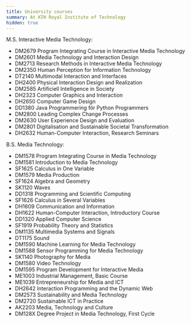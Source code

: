 ```yaml
---
title: University courses
summary: At KTH Royal Institute of Technology
hidden: true
---
```


M.S. Interactive Media Technology:

- DM2679 Program Integrating Course in Interactive Media Technology
- DM2601 Media Technology and Interaction Design
- DM2713 Research Methods in Interactive Media Technology
- DM2350 Human Perception for Information Technology
- DT2140 Multimodal Interaction and Interfaces
- DH2400 Physical Interaction Design and Realization
- DM2585 Artificiell Intelligence in Society
- DH2323 Computer Graphics and Interaction
- DH2650 Computer Game Design
- DD1380 Java Programmering för Python Programmers
- DM2800 Leading Complex Change Processes
- DM2630 User Experience Design and Evaluation
- DM2801 Digitalisation and Sustainable Societal Transformation
- DH2632 Human-Computer Interaction, Research Seminars

B.S. Media Technology:

- DM1578 Program Integrating Course in Media Technology
- DM1581 Introduction to Media Technology
- SF1625 Calculus in One Variable
- DM1579 Media Production
- SF1624 Algebra and Geometry
- SK1120 Waves
- DD1318 Programming and Scientific Computing
- SF1626 Calculus in Several Variables
- DH1609 Communication and Information
- DH1622 Human-Computer Interaction, Introductory Course
- DD1320 Applied Computer Science
- SF1919 Probability Theory and Statistics
- DM1135 Multimedia Systems and Signals
- DT1175 Sound
- DM1590 Machine Learning for Media Technology
- DM1588 Sensor Programming for Media Technology
- SK1140 Photography for Media
- DM1580 Video Technology
- DM1595 Program Development for Interactive Media
- ME1003 Industrial Management, Basic Course
- ME1039 Entrepreneurship for Media and ICT
- DH2642 Interaction Programming and the Dynamic Web
- DM2573 Sustainability and Media Technology
- DM2720 Sustainable ICT in Practice
- AK2203 Media, Technology and Culture
- DM128X Degree Project in Media Technology, First Cycle
